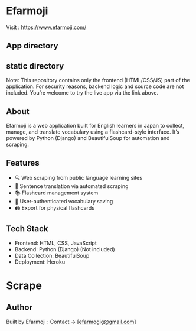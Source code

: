 # Efarmoji
Visit : https://www.efarmoji.com/
## App directory
## static directory
Note: This repository contains only the frontend (HTML/CSS/JS) part of the application. For security reasons, backend logic and source code are not included. You’re welcome to try the live app via the link above.

## About
Efarmoji is a web application built for English learners in Japan to collect, manage, and translate vocabulary using a flashcard-style interface. It’s powered by Python (Django) and BeautifulSoup for automation and scraping.

## Features
 - 🔍 Web scraping from public language learning sites
 - 💬 Sentence translation via automated scraping
 - 📚 Flashcard management system
 - 📝 User-authenticated vocabulary saving
 - 🖨️ Export for physical flashcards
  
## Tech Stack
- Frontend: HTML, CSS, JavaScript
- Backend: Python (Django) (Not included)
- Data Collection: BeautifulSoup
- Deployment: Heroku


# Scrape



## Author
Built by Efarmoji
 : Contact -> [efarmogig@gmail.com]

